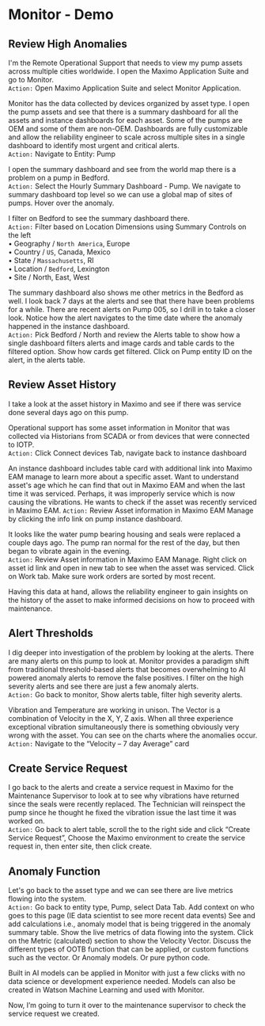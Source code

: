 # Monitor - Demo

## Review High Anomalies

I'm the Remote Operational Support that needs to view my pump assets across multiple cities worldwide.
I open the Maximo Application Suite and go to Monitor.  
`Action:` Open Maximo Application Suite and select Monitor Application. 

Monitor has the data collected by devices organized by asset type.  I open the pump assets and see that there is a summary dashboard for all the assets and instance dashboards for each asset.  Some of the pumps are OEM and some of them are non-OEM.  Dashboards are fully customizable and allow the reliability engineer to scale across multiple sites in a single dashboard to identify most urgent and critical alerts.<br>
`Action:` Navigate to Entity: Pump 

I open the summary dashboard and see from the world map there is a problem on a pump in Bedford.<br>
`Action:` Select the Hourly Summary Dashboard - Pump. We navigate to summary dashboard top level so we can use a global map of sites of pumps. Hover over the anomaly. 

I filter on Bedford to see the summary dashboard there.  
`Action:` Filter based on Location Dimensions using Summary Controls on the left<br>
•	Geography / `North America`, Europe  
•	Country / `US`, Canada, Mexico   
•	State / `Massachusetts`, RI<br>
•	Location / `Bedford`, Lexington<br>
•	Site / North, East, West<br>

The summary dashboard also shows me other metrics in the Bedford as well.  I look back 7 days at the alerts and see that there have been problems for a while.  There are recent alerts on Pump 005, so I drill in to take a closer look.  Notice how the alert navigates to the time date where the anomaly happened in the instance dashboard.<br>
`Action:` Pick Bedford / North and review the Alerts table to show how a single dashboard filters alerts and image cards and table cards to the filtered option.  Show how cards get filtered. Click on Pump entity ID on the alert, in the alerts table. 

## Review Asset History

I take a look at the asset history in Maximo and see if there was service done several days ago on this pump.

Operational support has some asset information in Monitor that was collected via Historians from SCADA or from devices that were connected to IOTP.<br>
`Action:` Click Connect devices Tab, navigate back to instance dashboard

An instance dashboard includes table card with additional link into Maximo EAM manage to learn more about a specific asset. Want to understand asset's age which he can find that out in Maximo EAM and when the last time it was serviced. Perhaps, it was improperly service which is now causing the vibrations. 
He wants to check if the asset was recently serviced in Maximo EAM. 
`Action:` Review Asset information in Maximo EAM Manage by clicking the info link on pump instance dashboard. 

It looks like the water pump bearing housing and seals were replaced a couple days ago. The pump ran normal for the rest of the day, but then began to vibrate again in the evening.<br>
`Action:` Review Asset information in Maximo EAM Manage. Right click on asset id link and open in new tab to see when the asset was serviced. Click on Work tab. Make sure work orders are sorted by most recent.

Having this data at hand, allows the reliability engineer to gain insights on the history of the asset to make informed decisions on how to proceed with maintenance.  

## Alert Thresholds
I dig deeper into investigation of the problem by looking at the alerts.  There are many alerts on this pump to look at.  Monitor provides a paradigm shift from traditional threshold-based alerts that becomes overwhelming to AI powered anomaly alerts to remove the false positives.  I filter on the high severity alerts and see there are just a few anomaly alerts.<br>
`Action:` Go back to monitor, Show alerts table, filter high severity alerts.

Vibration and Temperature are working in unison.  The Vector is a combination of Velocity in the X, Y, Z axis.  When all three experience exceptional vibration simultaneously there is something obviously very wrong with the asset.  You can see on the charts where the anomalies occur.
`Action:` Navigate to the “Velocity – 7 day Average” card

## Create Service Request
I go back to the alerts and create a service request in Maximo for the Maintenance Supervisor to look at to see why vibrations have returned since the seals were recently replaced. The Technician will reinspect the pump since he thought he fixed the vibration issue the last time it was worked on.<br>
`Action:` Go back to alert table, scroll the to the right side and click “Create Service Request”, Choose the Maximo environment to create the service request in, then enter site, then click create.

## Anomaly Function
Let's go back to the asset type and we can see there are live metrics flowing into the system.<br>
`Action:` Go back to entity type, Pump, select Data Tab. Add context on who goes to this page (IE data scientist to see more recent data events) See and add calculations i.e., anomaly model that is being triggered in the anomaly summary table. Show the live metrics of data flowing into the system. Click on the Metric (calculated) section to show the Velocity Vector.  Discuss the different types of OOTB function that can be applied, or custom functions such as the vector.  Or Anomaly models.  Or pure python code.

Built in AI models can be applied in Monitor with just a few clicks with no data science or development experience needed.  Models can also be created in Watson Machine Learning and used with Monitor.


Now, I’m going to turn it over to the maintenance supervisor to check the service request we created.


